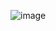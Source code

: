![image](https://user-images.githubusercontent.com/6346145/97098547-758a6480-1654-11eb-9f73-59e0a1053f0b.png)
